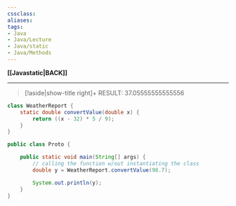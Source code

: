 ```yaml
---
cssclass:
aliases:
tags:
- Java
- Java/Lecture
- Java/static
- Java/Methods
---
```

**[[Javastatic|BACK]]**

---
>[!aside|show-title right]+ RESULT:
> 37.05555555555556

```java
class WeatherReport {
    static double convertValue(double x) {
        return ((x - 32) * 5 / 9);
    }
}

public class Proto {

    public static void main(String[] args) {
	    // calling the function w/out instantiating the class
        double y = WeatherReport.convertValue(98.7);

        System.out.println(y);
    }
}
```